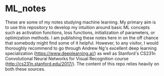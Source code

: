 # ML_notes

These are some of my notes studying machine learning. My primary aim is to use this repository to develop my intuition around basic ML concepts such as activation functions, loss functions, initialization of parameters, or optimization methods. I am publishing these notes here in on the off chance that somebody might find some of it helpful. However, to any visitor, I would thoroughly recommend to go through Andrew Ng's excellent deep learning specialization (https://www.deeplearning.ai/) as well as Stanford's CS231n Convolutional Neural Networks for Visual Recognition course (http://cs231n.stanford.edu/2017/). The content of this repo relies heavily on both these sources. 
